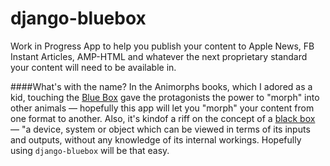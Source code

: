 # django-bluebox
Work in Progress App to help you publish your content to Apple News, FB Instant Articles, AMP-HTML and whatever the next proprietary standard your content will need to be available in.

####What's with the name?
In the Animorphs books, which I adored as a kid, touching the [Blue Box](http://animorphs.wikia.com/wiki/Escafil_device) gave the protagonists the power to "morph" into other animals — hopefully this app will let you "morph" your content from one format to another. Also, it's kindof a riff on the concept of a [black box](https://en.wikipedia.org/wiki/Black_box) — "a device, system or object which can be viewed in terms of its inputs and outputs, without any knowledge of its internal workings. Hopefully using `django-bluebox` will be that easy.
